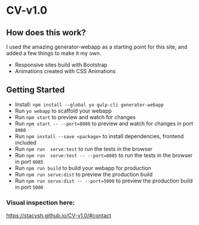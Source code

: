 # CV-v1.0

## How does this work?
I used the amazing generator-webapp as a starting point for this site, and added a few things to make it my own.

 - Responsive sites build with Bootstrap
 - Animations created with CSS Animations

## Getting Started

- Install: `npm install --global yo gulp-cli generator-webapp`
- Run `yo webapp` to scaffold your webapp
- Run `npm start` to preview and watch for changes
- Run `npm start -- --port=8080` to preview and watch for changes in port `8080`
- Run `npm install --save <package>` to install dependencies, frontend included
- Run `npm run  serve:test` to run the tests in the browser
- Run `npm run  serve:test -- --port=8085` to run the tests in the browser in port `8085`
- Run `npm run build` to build your webapp for production
- Run `npm run serve:dist` to preview the production build
- Run `npm run serve:dist -- --port=5000` to preview the production build in port `5000`

### Visual inspection here:
https://stacysh.github.io/CV-v1.0/#contact
